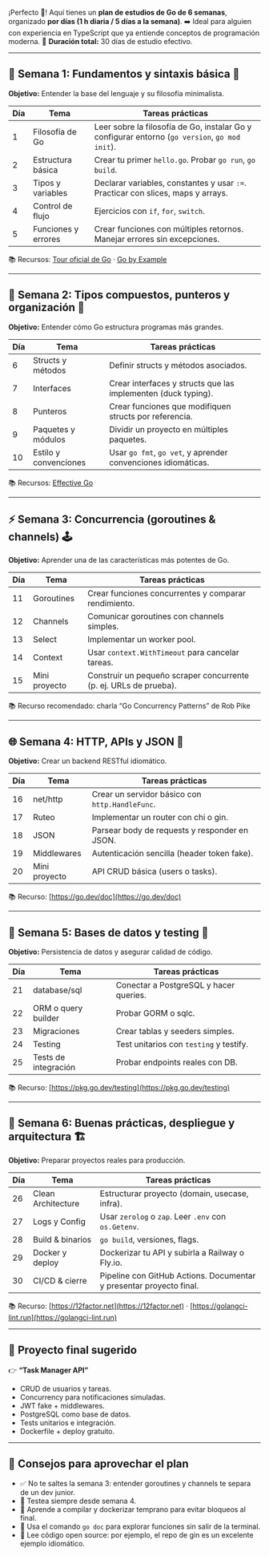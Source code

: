 ¡Perfecto 🙌!
Aquí tienes un **plan de estudios de Go de 6 semanas**, organizado **por días (1 h diaria / 5 días a la semana)**.
➡️ Ideal para alguien con experiencia en TypeScript que ya entiende conceptos de programación moderna.
📅 **Duración total:** 30 días de estudio efectivo.

---

## 🧭 Semana 1: Fundamentos y sintaxis básica 🧠

**Objetivo:** Entender la base del lenguaje y su filosofía minimalista.

| Día | Tema                | Tareas prácticas                                                                               |
| --- | ------------------- | ---------------------------------------------------------------------------------------------- |
| 1   | Filosofía de Go     | Leer sobre la filosofía de Go, instalar Go y configurar entorno (`go version`, `go mod init`). |
| 2   | Estructura básica   | Crear tu primer `hello.go`. Probar `go run`, `go build`.                                       |
| 3   | Tipos y variables   | Declarar variables, constantes y usar `:=`. Practicar con slices, maps y arrays.               |
| 4   | Control de flujo    | Ejercicios con `if`, `for`, `switch`.                                                          |
| 5   | Funciones y errores | Crear funciones con múltiples retornos. Manejar errores sin excepciones.                       |

📚 Recursos: [Tour oficial de Go](https://go.dev/tour) · [Go by Example](https://gobyexample.com)

---

## 🧱 Semana 2: Tipos compuestos, punteros y organización 🧭

**Objetivo:** Entender cómo Go estructura programas más grandes.

| Día | Tema                  | Tareas prácticas                                              |
| --- | --------------------- | ------------------------------------------------------------- |
| 6   | Structs y métodos     | Definir structs y métodos asociados.                          |
| 7   | Interfaces            | Crear interfaces y structs que las implementen (duck typing). |
| 8   | Punteros              | Crear funciones que modifiquen structs por referencia.        |
| 9   | Paquetes y módulos    | Dividir un proyecto en múltiples paquetes.                    |
| 10  | Estilo y convenciones | Usar `go fmt`, `go vet`, y aprender convenciones idiomáticas. |

📚 Recursos: [Effective Go](https://golang.org/doc/effective_go)

---

## ⚡ Semana 3: Concurrencia (goroutines & channels) 🕹️

**Objetivo:** Aprender una de las características más potentes de Go.

| Día | Tema          | Tareas prácticas                                                  |
| --- | ------------- | ----------------------------------------------------------------- |
| 11  | Goroutines    | Crear funciones concurrentes y comparar rendimiento.              |
| 12  | Channels      | Comunicar goroutines con channels simples.                        |
| 13  | Select        | Implementar un worker pool.                                       |
| 14  | Context       | Usar `context.WithTimeout` para cancelar tareas.                  |
| 15  | Mini proyecto | Construir un pequeño scraper concurrente (p. ej. URLs de prueba). |

📚 Recurso recomendado: charla “Go Concurrency Patterns” de Rob Pike

---

## 🌐 Semana 4: HTTP, APIs y JSON 🚀

**Objetivo:** Crear un backend RESTful idiomático.

| Día | Tema          | Tareas prácticas                                |
| --- | ------------- | ----------------------------------------------- |
| 16  | net/http      | Crear un servidor básico con `http.HandleFunc`. |
| 17  | Ruteo         | Implementar un router con chi o gin.            |
| 18  | JSON          | Parsear body de requests y responder en JSON.   |
| 19  | Middlewares   | Autenticación sencilla (header token fake).     |
| 20  | Mini proyecto | API CRUD básica (users o tasks).                |

📚 Recurso: [https://go.dev/doc](https://go.dev/doc)

---

## 🧪 Semana 5: Bases de datos y testing 🧰

**Objetivo:** Persistencia de datos y asegurar calidad de código.

| Día | Tema                 | Tareas prácticas                        |
| --- | -------------------- | --------------------------------------- |
| 21  | database/sql         | Conectar a PostgreSQL y hacer queries.  |
| 22  | ORM o query builder  | Probar GORM o sqlc.                     |
| 23  | Migraciones          | Crear tablas y seeders simples.         |
| 24  | Testing              | Test unitarios con `testing` y testify. |
| 25  | Tests de integración | Probar endpoints reales con DB.         |

📚 Recurso: [https://pkg.go.dev/testing](https://pkg.go.dev/testing)

---

## 🚢 Semana 6: Buenas prácticas, despliegue y arquitectura 🏗️

**Objetivo:** Preparar proyectos reales para producción.

| Día | Tema               | Tareas prácticas                                                    |
| --- | ------------------ | ------------------------------------------------------------------- |
| 26  | Clean Architecture | Estructurar proyecto (domain, usecase, infra).                      |
| 27  | Logs y Config      | Usar `zerolog` o `zap`. Leer `.env` con `os.Getenv`.                |
| 28  | Build & binarios   | `go build`, versiones, flags.                                       |
| 29  | Docker y deploy    | Dockerizar tu API y subirla a Railway o Fly.io.                     |
| 30  | CI/CD & cierre     | Pipeline con GitHub Actions. Documentar y presentar proyecto final. |

📚 Recurso: [https://12factor.net](https://12factor.net) · [https://golangci-lint.run](https://golangci-lint.run)

---

## 🧰 Proyecto final sugerido

👉 **“Task Manager API”**

* CRUD de usuarios y tareas.
* Concurrency para notificaciones simuladas.
* JWT fake + middlewares.
* PostgreSQL como base de datos.
* Tests unitarios e integración.
* Dockerfile + deploy gratuito.

---

## 📝 Consejos para aprovechar el plan

* ✅ No te saltes la semana 3: entender goroutines y channels te separa de un dev junior.
* 🧪 Testea siempre desde semana 4.
* 🐳 Aprende a compilar y dockerizar temprano para evitar bloqueos al final.
* 🧭 Usa el comando `go doc` para explorar funciones sin salir de la terminal.
* 🌱 Lee código open source: por ejemplo, el repo de gin es un excelente ejemplo idiomático.

